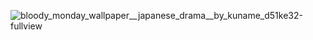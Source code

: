 ![bloody_monday_wallpaper__japanese_drama__by_kuname_d51ke32-fullview](https://github.com/dongsub-joung/dongsub-joung/assets/59364300/adcde86b-aafb-4bc0-a28b-4c3e8dbfc659)
